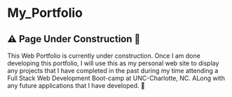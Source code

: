 # My_Portfolio

## :warning: Page Under Construction :construction:

This Web Portfolio is currently under construction. Once I am done developing this portfolio, I will use this as my personal web site to display any projects that I have completed in the past during my time attending a Full Stack Web Development Boot-camp at UNC-Charlotte, NC. ALong with any future applications that I have developed. :metal:
